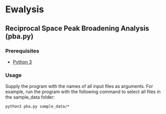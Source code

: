 # Ewalysis

## Reciprocal Space Peak Broadening Analysis (pba.py)

### Prerequisites

  - [Python 3](https://www.python.org/)

### Usage

Supply the program with the names of all input files as arguments. For example, run the program with the following command to select all files in the sample_data folder:

    python3 pba.py sample_data/*
